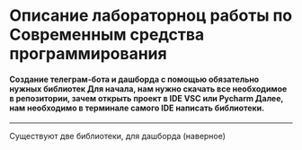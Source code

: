 # Описание лабораторноц работы по Современным средства программирования
####  Создание телеграм-бота и дашборда с помощью обязательно нужных библиотек Для начала, нам нужно скачать все необходимое в репозитории, зачем открыть проект в IDE VSC или Pycharm Далее, нам необходимо в терминале самого IDE  написать библиотеки.
----
Существуют две библиотеки, для дашборда (наверное)

